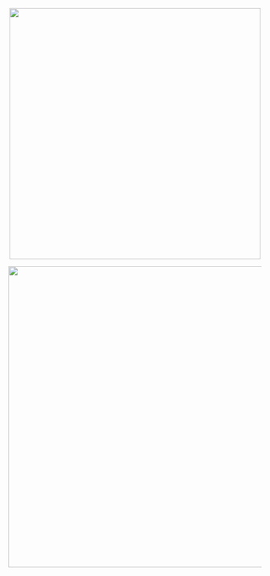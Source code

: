 
   <p align="center">    
   <img width="500" src="https://64.media.tumblr.com/a51e154b3f29e15dfa1fde8cca5a6f50/c2395a4f37284308-7a/s540x810/d8d2fad2d787010b07c6198084bf812c4ea5977a.pnj"/>
      

     
<p align="center">
  <img width="600" src="https://64.media.tumblr.com/50096ca13d9db5962222dc4dc0d06d1e/c2395a4f37284308-f2/s2048x3072/f8db8eccb129be01709ff2e2ba771b6ef42e4d40.pnj"/>
